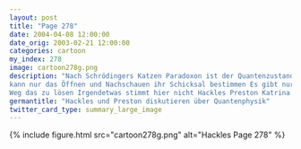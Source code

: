 ```yaml
---
layout: post
title: "Page 278"
date: 2004-04-08 12:00:00
date_orig: 2003-02-21 12:00:00
categories: cartoon
my_index: 278
image: cartoon278g.png
description: "Nach Schrödingers Katzen Paradoxon ist der Quantenzustand einer Katze solange undefinert, bis er beobachtet wird Glaube ich nicht Es stimmt! Wenn du eine Katze in eine Box steckst, 
kann nur das Öffnen und Nachschauen ihr Schicksal bestimmen Es gibt nur 1
Weg das zu lösen Irgendetwas stimmt hier nicht Hackles Preston Katrina Vittles"
germantitle: "Hackles und Preston diskutieren über Quantenphysik"
twitter_card_type: summary_large_image
---
```


{% include figure.html src="cartoon278g.png" alt="Hackles Page 278"  %}
